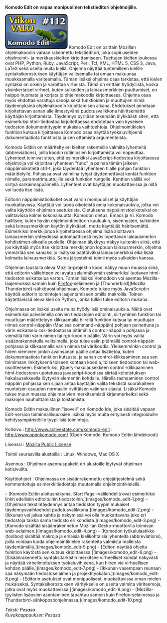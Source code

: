 <!--
Title: 3x08 Komodo Edit - Viikon VALO #112
Date: 2013/02/17
Pageimage: valo112-komodo_edit.png
Tags: Linux,Windows,Mac OS X,Tekstieditori,Ohjelmointi
-->

**Komodo Edit on vapaa monipuolinen tekstieditori ohjelmoijille.**

![](images/valo112-komodo_edit.png "fig:valo112-komodo_edit.png") Komodo Edit
on osittain Mozillan ohjelmakoodin varaan rakennettu tekstieditori, joka
sopii useiden ohjelmointi- ja merkkauskielten kirjoittamiseen. Tuettujen
kielten joukossa ovat PHP, Python, Ruby, JavaScript, Perl, Tcl, XML,
HTML 5, CSS 3, Java, LaTeX sekä useita muita kieliä. Ohjelma näyttää
tuntemilleen kielille syntaksikorostuksen käyttäjän valitsemalla tai
omaan makuunsa muokkaamalla väriteemalla. Tämän lisäksi ohjelma osaa
tarkistaa, että kielen syntaksi on oikein ja varoittaa virheistä. Tämä
on erittäin hyödyllistä, koska yksinkertaiset virheet, kuten sulkeiden
ja lainausmerkkien puuttumiset, on helppo huomata ja korjata jo
ohjelmakoodia kirjoittaessa. Ohjelma osaa myös ehdottaa varattuja sanoja
sekä funktioiden ja muuttujien nimiä täydennyksinä ohjelmakoodin
kirjoittamisen aikana. Ehdotukset annetaan kirjoitettavan sanan alle
ilmestyvänä pudotusvalikkona häiritsemättä käyttäjän kirjoittamista.
Täydennys pyritään tekemään älykkäästi siten, että esimerkiksi
html-tiedostoa kirjoitettaessa ehdotetaan vain kyseisen tiedoston
dokumenttityypin mukaisia vaihtoehtoja. Ohjelmointikielen funktion
kutsua kirjoittaessa Komodo osaa näyttää työkaluvihjeenä dokumentaatiota
funktiosta ja sen ottamista argumenteista.

Komodo Editiin on määritelty eri kielten rakenteille valmiita lyhenteitä
(abbreviations), joilla koodin rutiiniosien kirjoittamista voi
nopeuttaa. Lyhenteet toimivat siten, että esimerkiksi
JavaScript-tiedostoa kirjoittaessa ohjelmoija voi kirjoittaa lyhenteen
"func" ja painaa tämän jälkeen näppäinoikotietä ctrl-t, joka täydentää
lyhenteen tilalle pohjan funktion määrittelylle. Pohjassa ovat valmiina
tyhjät täydennettävät kentät funktion nimelle, parametrimuuttujille sekä
funktion rungolle. Kenttien välillä voi siirtyä sarkainnäppäimellä.
Lyhenteet ovat käyttäjän muokattavissa ja niitä voi luoda itse lisää.

Editorin näppäimistöoikotiet ovat varsin monipuoliset ja käyttäjän
muokattavissa. Käyttäjä voi luoda oikoteistä omia kokonaisuuksia, jotka
voi valita käyttöön ohjelman asetuksista. Oletuksena
näppäimistöoikoteiksi on valittavissa kolme kokonaisuutta: Komodon
oletus, Emacs ja Vi. Komodo hallitsee, kuten hyvän ohjelmointieditorin
kuuluukin, sisennysten, sulkeiden sekä lainausmerkkien käytön
älykkäästi, mutta käyttäjää häiritsemättä. Esimerkiksi merkkijonoa
kirjoitettaessa ohjelma lisää aloittavan lainausmerkin yhteydessä
automaattisesti myös lopettavan lainausmerkin kohdistimen oikealle
puolelle. Ohjelman älykkyys näkyy kuitenkin siinä, että jos käyttäjä
myös itse kirjoittaa merkkijonon loppuun lainausmerkin, ohjelma ymmärtää
sen samaksi jo lisätyksi päättäväksi lainausmerkiksi eikä lisää kolmatta
lainausmerkkiä. Sama järjestelmä toimii myös sulkeiden kanssa.

Ohjelman taustalla oleva Mozilla-projektin koodi näkyy muun muassa
siinä, että editorin välilehteen voi avata selainnäkymän esimerkiksi
luotavan html-tiedoston esikatselua varten. Tämän lisäksi Komodoon voi
asentaa Mozilla-laajennoksia samoin kuin
[Firefox](Firefox)-selaimeen ja
[Thunderbird](Mozilla Thunderbird)-sähköpostiohjelmaan.
Komodo tukee myös JavaScriptin käyttöä editorin toimintojen
laajentamiseen omilla makroilla. Toinen käytettävissä oleva kieli on
Python, jonka tulkki tulee editorin mukana.

Ohjelmassa on lisäksi useita muita hyödyllisiä ominaisuuksia. Näitä ovat
esimerkiksi palvelimella olevien tiedostojen editointi, siirtyminen
funktion tai muuttujan määrittelyyn klikkaamalla hiirellä funktion
kutsua tai muuttujan nimeä control-näppäin (Macissa command-näppäin)
pohjaan painettuna ja värin esikatselu css-tiedostossa pitämällä
control-näppäin pohjassa ja viemällä hiiri värin nimen tai rgb-koodin
päälle. Värin voi myös valita sisäänrakennetulla valitsimella, joka
tulee esiin pitämällä control-näppäin pohjassa ja klikkaamalla värin
nimeä tai värikoodia. Yleisemminkin control ja hiiren vieminen jonkin
avainsanan päälle antaa lisätietoa, kuten dokumentaatiota funktion
kutsusta, ja sanan control-klikkaaminen saa sen toimimaan linkityksenä
toiseen kohtaan koodia, toiseen tiedostoon tai web-osoitteeseen.
Esimerkiksi, jQuery-hakulausekkeen control-klikkaaminen html-tiedostoon
upotetussa javascript-koodissa siirtää kohdistuksen hakulausekkeella
löytyvän elementin kohdalle. Hiirellä raahaaminen control näppäin
pohjassa sen sijaan antaa käyttäjän valita tekstistä suorakaiteen
muotoisen osuuden normaalin rivittäisen valinnan sijasta. Lisäksi Komodo
tukee muun muassa ohjelmarivien merkitsemistä kirjanmerkeiksi sekä
makrojen nauhoittamista ja toistamista.

Komodo Editin maksullinen "isoveli" on Komodo Ide, joka sisältää vapaan
Edit-version toiminnallisuuksien lisäksi myös muita erityisesti
integroiduille kehitysympäristöille tyypillisiä toimintoja.

Kotisivu
:   <http://www.activestate.com/komodo-edit>
:   <http://www.openkomodo.com/> (Open Komodo: Komodo Editin lähdekoodi)

Lisenssi
:   [Mozilla Public License](http://www.mozilla.org/MPL/)

Toimii seuraavilla alustoilla
:   Linux, Windows, Mac OS X

Asennus
:   Ohjelman asennuspaketit eri alustoille löytyvät ohjelman
    kotisivuilta.

Käyttöohjeet
:   Ohjelmassa on sisäänrakennettu ohjejärjestelmä sekä kommentoituja
    esimerkkitiedostoja muutamalla ohjelmointikielellä.

<div class="psgallery" markdown="1">
-   [Komodo Editin aloitusnäkymä. Start Page -välilehdellä ovat
    esimerkiksi linkit edellisiin editoituihin
    tiedostoihin.](images/komodo_edit-1.png)
-   [Ohjelman tekstintäydennys antaa tiedoston tyypin mukaiset
    täydennysvaihtoehdot pudotusvalikkona.](images/komodo_edit-2.png)
-   [Ikkunan voi jakaa kahtia ja näkymissä voi olla muokattavana joko
    eri tiedostoja taikka sama tiedosto eri
    kohdista.](images/komodo_edit-3.png)
-   [Komodo sisältää sisäänrakennetun Mozillan Gecko-moottorilla
    toimivan web-selaimen.](images/komodo_edit-4.png)
-   [Komodon työkalulaatikko (toolbox) sisältää makroja ja erilaisia
    kielikohtaisia lyhenteitä (abbreviations), joilla voidaan luoda
    ohjelmointikielen rakenteita valmiista malleista
    täydentämällä.](images/komodo_edit-5.png)
-   [Editori näyttää ohjeita funktion käytöstä sen kutsua
    kirjoittaessa.](images/komodo_edit-6.png)
-   [Sisäänrakennettu syntaksitarkistin merkitsee virheelliset kohdat
    näkyvästi ja näyttää virheilmoituksen työkaluvihjeenä, kun hiiren
    vie virheellisen kohdan päälle.](images/komodo_edit-7.png)
-   [Ikkunan vasempaan reunaan saa näkymään tiedostoselaimen ja
    projektityökalun.](images/komodo_edit-8.png)
-   [Editorin asetukset ovat monipuolisesti muokattavissa oman mielen
    mukaiseksi. Syntaksikorostuksen väritykselle on useita valmiita
    väriteemoja, jotka ovat myös
    muokattavissa.](images/komodo_edit-9.png)
-   [Mozilla-tyylisten lisäosien asentaminen tapahtuu samoin kuin
    Firefox-selaimessa ja
    Thunderbird-sähköpostiohjelmassa.](images/komodo_edit-10.png)
</div>

*Teksti: Pesasa* <br />
*Kuvakaappaukset: Pesasa*

